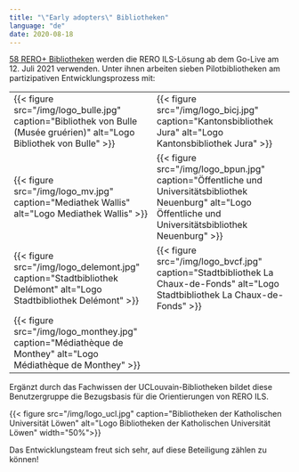 ```yaml
---
title: "\"Early adopters\" Bibliotheken"
language: "de"
date: 2020-08-18
---
```


[58 RERO+ Bibliotheken](/de/reroils/migration2021-libraries/) werden die RERO ILS-Lösung ab dem Go-Live am 12. Juli 2021 verwenden. Unter ihnen arbeiten sieben Pilotbibliotheken am partizipativen Entwicklungsprozess mit:

|   |   |
| ------ | ----------- |
| {{< figure src="/img/logo_bulle.jpg" caption="Bibliothek von Bulle (Musée gruérien)" alt="Logo Bibliothek von Bulle" >}} | {{< figure src="/img/logo_bicj.jpg" caption="Kantonsbibliothek Jura" alt="Logo Kantonsbibliothek Jura" >}} |
| {{< figure src="/img/logo_mv.jpg" caption="Mediathek Wallis" alt="Logo Mediathek Wallis" >}} | {{< figure src="/img/logo_bpun.jpg" caption="Öffentliche und Universitätsbibliothek Neuenburg" alt="Logo Öffentliche und Universitätsbibliothek Neuenburg" >}} |
| {{< figure src="/img/logo_delemont.jpg" caption="Stadtbibliothek Delémont" alt="Logo Stadtbibliothek Delémont" >}} | {{< figure src="/img/logo_bvcf.jpg" caption="Stadtbibliothek La Chaux-de-Fonds" alt="Logo Stadtbibliothek La Chaux-de-Fonds" >}} |
| {{< figure src="/img/logo_monthey.jpg" caption="Médiathèque de Monthey" alt="Logo Médiathèque de Monthey" >}} | |

Ergänzt durch das Fachwissen der UCLouvain-Bibliotheken bildet diese Benutzergruppe die Bezugsbasis für die Orientierungen von RERO ILS.

{{< figure src="/img/logo_ucl.jpg" caption="Bibliotheken der Katholischen Universität Löwen" alt="Logo Bibliotheken der Katholischen Universität Löwen" width="50%">}}

Das Entwicklungsteam freut sich sehr, auf diese Beteiligung zählen zu können!
